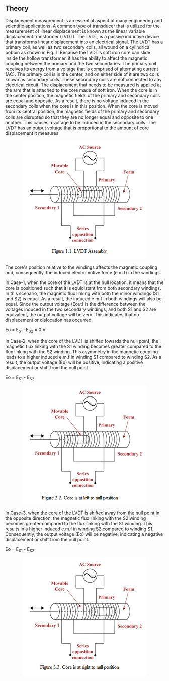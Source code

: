## Theory

 Displacement measurement is an essential aspect of many engineering and scientific applications. A common type of transducer that is utilized for the measurement of linear displacement is known as the linear variable displacement transformer (LVDT). The LVDT, is a passive inductive device that transforms linear displacement into an electrical signal. The LVDT has a primary coil, as well as two secondary coils, all wound on a cylindrical bobbin as shown in Fig. 1. Because the LVDT's soft iron core can slide inside the hollow transformer, it has the ability to affect the magnetic coupling between the primary and the two secondaries. The primary coil receives its energy from a voltage that is comprised of alternating current (AC). The primary coil is in the center, and on either side of it are two coils known as secondary coils. These secondary coils are not connected to any electrical circuit. The displacement that needs to be measured is applied at the arm that is attached to the core made of soft iron. When the core is in the center position, the magnetic fields of the primary and secondary coils are equal and opposite. As a result, there is no voltage induced in the secondary coils when the core is in this position. When the core is moved from its central position, the magnetic fields of the primary and secondary coils are disrupted so that they are no longer equal and opposite to one another. This causes a voltage to be induced in the secondary coils. The LVDT has an output voltage that is proportional to the amount of core displacement it measures



<div align="center">
<img class="img-fluid"  src="./images/t1.png" alt=""><br>           
</div>



The core's position relative to the windings affects the magnetic coupling and, consequently, the induced electromotive force (e.m.f) in the windings.

In Case-1, when the core of the LVDT is at the null location, it means that the core is positioned such that it is equidistant from both secondary windings. In this scenario, the magnetic flux linking with both the minor windings (S1 and S2) is equal. As a result, the induced e.m.f in both windings will also be equal. Since the output voltage (Eout) is the difference between the voltages induced in the two secondary windings, and both S1 and S2 are equivalent, the output voltage will be zero. This indicates that no displacement or dislocation has occurred.

Eo = E<sub>S1</sub>– E<sub>S2</sub> = 0 V

In Case-2, when the core of the LVDT is shifted towards the null point, the magnetic flux linking with the S1 winding becomes greater compared to the flux linking with the S2 winding. This asymmetry in the magnetic coupling leads to a higher induced e.m.f in winding S1  compared to winding S2. As a result, the output voltage (Eo) will be positive, indicating a positive displacement or shift from the null point.

Eo = E<sub>S1</sub> - E<sub>S2</sub> 

<div align="center">
<img class="img-fluid"  src="./images/t2.png" alt=""><br>           
</div>


In Case-3, when the core of the LVDT is shifted away from the null point in the opposite direction, the magnetic flux linking with the S2 winding becomes greater compared to the flux linking with the S1 winding. This results in a higher induced e.m.f in winding S2 compared to winding S1. Consequently, the output voltage (Eo) will be negative, indicating a negative displacement or shift from the null point.

Eo = E<sub>S1</sub> - E<sub>S2</sub>  

<div align="center">
<img class="img-fluid"  src="./images/t3.png" alt=""><br>           
</div>



				

						
<script id="MathJax-script" async src="https://cdn.jsdelivr.net/npm/mathjax@3/es5/tex-mml-chtml.js"></script>								